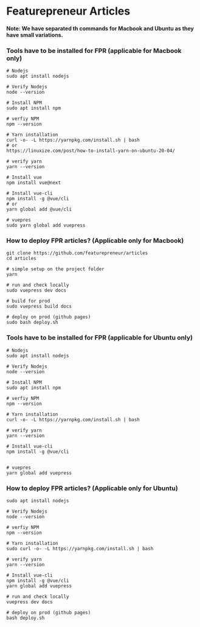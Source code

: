 
# Featurepreneur Articles

#### Note: We have separated th commands for Macbook and Ubuntu as they have small variations. 

### Tools have to be installed for FPR (applicable for Macbook only)
```
# Nodejs
sudo apt install nodejs

# Verify Nodejs
node --version

# Install NPM
sudo apt install npm

# verfiy NPM
npm --version

# Yarn installation
curl -o- -L https://yarnpkg.com/install.sh | bash
# or
https://linuxize.com/post/how-to-install-yarn-on-ubuntu-20-04/

# verify yarn
yarn --version

# Install vue
npm install vue@next

# Install vue-cli
npm install -g @vue/cli
# or
yarn global add @vue/cli

# vuepres
sudo yarn global add vuepress

```


### How to deploy FPR articles? (Applicable only for Macbook)
```
git clone https://github.com/featurepreneur/articles
cd articles

# simple setup on the project folder
yarn

# run and check locally
sudo vuepress dev docs

# build for prod
sudo vuepress build docs

# deploy on prod (github pages)
sudo bash deploy.sh
```



### Tools have to be installed for FPR (applicable for Ubuntu only)
```
# Nodejs
sudo apt install nodejs

# Verify Nodejs
node --version

# Install NPM
sudo apt install npm

# verfiy NPM
npm --version

# Yarn installation
curl -o- -L https://yarnpkg.com/install.sh | bash

# verify yarn
yarn --version

# Install vue-cli
npm install -g @vue/cli


# vuepres
yarn global add vuepress
```


### How to deploy FPR articles? (Applicable only for Ubuntu)
```
sudo apt install nodejs

# Verify Nodejs
node --version

# verfiy NPM
npm --version

# Yarn installation
sudo curl -o- -L https://yarnpkg.com/install.sh | bash

# verify yarn
yarn --version

# Install vue-cli
npm install -g @vue/cli
yarn global add vuepress

# run and check locally
vuepress dev docs

# deploy on prod (github pages)
bash deploy.sh
```